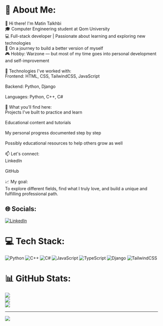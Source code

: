 # 💫 About Me:
👋 Hi there! I'm Matin Talkhbi<br>🎓 Computer Engineering student at Qom University<br>💻 Full-stack developer | Passionate about learning and exploring new technologies<br>🚀 On a journey to build a better version of myself<br>🎮 Hobby: Warzone — but most of my time goes into personal development and self-improvement<br><br>🧠 Technologies I've worked with:<br>Frontend: HTML, CSS, TailwindCSS, JavaScript<br><br>Backend: Python, Django<br><br>Languages: Python, C++, C#<br><br>📌 What you’ll find here:<br>Projects I've built to practice and learn<br><br>Educational content and tutorials<br><br>My personal progress documented step by step<br><br>Possibly educational resources to help others grow as well<br><br>📫 Let's connect:<br>LinkedIn<br><br>GitHub<br><br>📈 My goal:<br>To explore different fields, find what I truly love, and build a unique and fulfilling professional path.


## 🌐 Socials:
[![LinkedIn](https://img.shields.io/badge/LinkedIn-%230077B5.svg?logo=linkedin&logoColor=white)](https://linkedin.com/in/https://www.linkedin.com/in/matin-talkhbi-242398360/) 

# 💻 Tech Stack:
![Python](https://img.shields.io/badge/python-3670A0?style=for-the-badge&logo=python&logoColor=ffdd54) 
![C++](https://img.shields.io/badge/c++-%2300599C.svg?style=for-the-badge&logo=c%2B%2B&logoColor=white) 
![C#](https://img.shields.io/badge/c%23-%23239120.svg?style=for-the-badge&logo=csharp&logoColor=white) 
![JavaScript](https://img.shields.io/badge/javascript-%23323330.svg?style=for-the-badge&logo=javascript&logoColor=%23F7DF1E) 
![TypeScript](https://img.shields.io/badge/typescript-%23007ACC.svg?style=for-the-badge&logo=typescript&logoColor=white) 
![Django](https://img.shields.io/badge/django-%23092E20.svg?style=for-the-badge&logo=django&logoColor=white) 
![TailwindCSS](https://img.shields.io/badge/tailwindcss-%2338B2AC.svg?style=for-the-badge&logo=tailwind-css&logoColor=white)

# 📊 GitHub Stats:
![](https://github-readme-stats.vercel.app/api?username=matintalkhbi&theme=github_dark&hide_border=false&include_all_commits=false&count_private=false)<br/>
![](https://nirzak-streak-stats.vercel.app/?user=matintalkhbi&theme=github_dark&hide_border=false)<br/>
![](https://github-readme-stats.vercel.app/api/top-langs/?username=matintalkhbi&theme=github_dark&hide_border=false&include_all_commits=false&count_private=false&layout=compact)

---
[![](https://visitcount.itsvg.in/api?id=matintalkhbi&icon=0&color=0)](https://visitcount.itsvg.in)

<!-- Proudly created with GPRM ( https://gprm.itsvg.in ) -->
